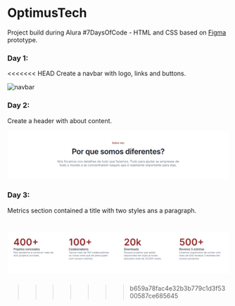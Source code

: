 # OptimusTech

Project build during Alura #7DaysOfCode - HTML and CSS based on [Figma](https://www.figma.com/file/mm3MLozvUDGhDRTxSLlGL5/7daysOfCode-HTML-CSS?node-id=0%3A9878) prototype.

### Day 1:

<<<<<<< HEAD
Create a navbar with logo, links and buttons.

![navbar](https://user-images.githubusercontent.com/80278757/186708445-93349467-bcfb-4914-814a-95307bb5d890.png)

### Day 2:

Create a header with about content.

![about-us](/assets/img/readme/about-us.png)

### Day 3:

Metrics section contained a title with two styles ans a paragraph.

# ![metricas](/assets/img/readme/metricas.png)

> > > > > > > b659a78fac4e32b3b779c1d3f5300587ce685645
